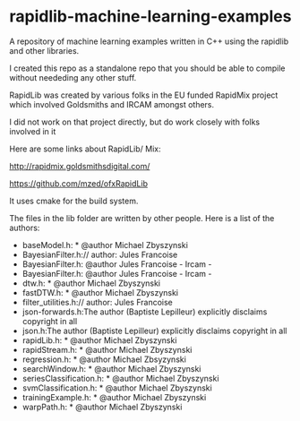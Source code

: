 # rapidlib-machine-learning-examples

A repository of machine learning examples written in C++ using the rapidlib and other libraries.

I created this repo as a standalone repo that you should be able to compile without neededing any other stuff. 

RapidLib was created by various folks in the EU funded RapidMix project which involved Goldsmiths and IRCAM amongst others. 

I did not work on that project directly, but do work closely with folks involved in it 

Here are some links about RapidLib/ Mix:

http://rapidmix.goldsmithsdigital.com/

https://github.com/mzed/ofxRapidLib

It uses cmake for the build system. 

The files in the lib folder are written by other people. Here is a list of the authors:

* baseModel.h: * @author Michael Zbyszynski
* BayesianFilter.h:// author: Jules Francoise
* BayesianFilter.h: @author Jules Francoise - Ircam - 
* BayesianFilter.h:	@author Jules Francoise - Ircam - 
* dtw.h: * @author Michael Zbyszynski
* fastDTW.h: * @author Michael Zbyszynski
* filter_utilities.h:// author: Jules Francoise
* json-forwards.h:The author (Baptiste Lepilleur) explicitly disclaims copyright in all 
* json.h:The author (Baptiste Lepilleur) explicitly disclaims copyright in all 
* rapidLib.h: * @author  Michael Zbyszynski
* rapidStream.h: * @author  Michael Zbyszynski
* regression.h: * @author Michael Zbsyzynski
* searchWindow.h: * @author  Michael Zbyszynski
* seriesClassification.h: * @author Michael Zbyszynski
* svmClassification.h: * @author Michael Zbyszynski
* trainingExample.h: * @author   Michael Zbyszynski
* warpPath.h: * @author Michael Zbyszynski



